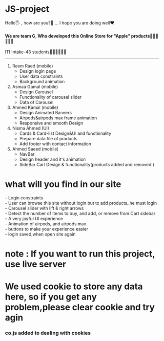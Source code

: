 # JS-project

<p>Hello🖐 , how are you?🤔 ... I hope you are doing well❤️.
<h4>We are team G, Who developed this Online Store for "Apple" products🧑🏻‍💻👨🏻‍💻</h4>

<p>ITI Intake-43 students👨🏻‍🎓👩🏻‍🎓</p>
<hr>
<ol>
  <li>Reem Raed (mobile)
    <ul>
      <li>Design login page</li>
      <li>User data constraints</li>
      <li>Background animation</li>
    </ul>
  </li>
  <li>Asmaa Gamal (mobile)
    <ul>
      <li>Design Carousel</li>
      <li>Functionality of carousel slider</li>
      <li>Data of Carousel</li>
    </ul>
  </li>
  <li>Ahmed Kamal (mobile)
    <ul>
      <li>Design Animated Banners</li>
      <li>Airpods&airpods max frame animation</li>
      <li>Responsive and smooth Design</li>
    </ul>
  </li>
  <li>Nisma Ahmed (UI)
    <ul>
      <li>Cards & Card-list Design&UI and functionality</li>
      <li>Prepare data file of products</li>
      <li>Add footer with contact information</li>
    </ul>
  </li>
  <li>Ahmed Saeed (mobile)
    <ul>
      <li>NavBar</li>
      <li>Design header and it's animation</li>
      <li>SideBar Cart Design & functionality(products added and removed )</li>
    </ul>
  </li>
</ol>
<h1><b>what will you find in our site</b></h1>
  - Login constraints<br>
  - User can browse this site without login but to add products..he must login<br>
  - Carousel slider with lift & right arrows<br>
  - Detect the number of items to buy, and add, or remove from Cart sidebar<br>
  - A very joyful UI experience<br>
  - Animation of airpods, and airpods max<br>
  - buttons to make your experience easier<br>
  - login saved,when open site again<br>
 
<h1>note : If you want to run this project, use live server</h1>
<h1>We used cookie to store any data here, so if you get any problem,please clear cookie and try agin</h1> 

<h3>co.js added to dealing with cookies</h3>

